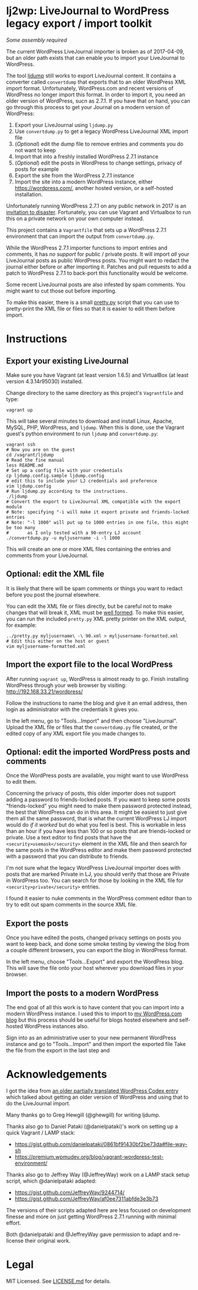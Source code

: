 # lj2wp: LiveJournal to WordPress legacy export / import toolkit

_Some assembly required_

The current WordPress LiveJournal importer is broken as of 2017-04-09, but an older path exists that can enable you to import your LiveJournal to WordPress.

The tool [ljdump](https://github.com/ghewgill/ljdump) still works to export LiveJournal content. It contains a converter called `convertdump` that exports that to an older WordPress XML import format. Unfortunately, WordPress.com and recent versions of WordPress no longer import this format. In order to import it, you need an older version of WordPress, sucn as 2.7.1. If you have that on hand, you can go through this process to get your Journal on a modern version of WordPress:

1. Export your LiveJournal using `ljdump.py`
1. Use `convertdump.py` to get a legacy WordPress LiveJournal XML import file
1. (_Optional_) edit the dump file to remove entries and comments you do not want to keep
1. Import that into a freshly installed WordPress 2.7.1 instance
1. (_Optional_) edit the posts in WordPress to change settings, privacy of posts for example
1. Export the site from the WordPress 2.7.1 instance
1. Import the site into a modern WordPress instance, either https://wordpress.com/, another hosted version, or a self-hosted installation.

Unfortunately running WordPress 2.7.1 on any public network in 2017 is an [invitation to disaster](https://www.cvedetails.com/vulnerability-list/vendor_id-2337/product_id-4096/version_id-79030/Wordpress-Wordpress-2.7.1.html). Fortunately, you can use Vagrant and Virtualbox to run this on a private network on your own computer instead.

This project contains a `Vagrantfile` that sets up a WordPress 2.7.1 environment that can import the output from `convertdump.py`.

While the WordPress 2.7.1 importer functions to import entries and comments, it has *no support* for public / private posts. It will import _all_ your LiveJournal posts as public WordPress posts. You might want to redact the journal either before or after importing it. Patches and pull requests to add a patch to WordPress 2.7.1 to back-port this functionality would be welcome.

Some recent LiveJournal posts are also infested by spam comments. You might want to cut those out before importing.

To make this easier, there is a small [pretty.py](pretty.py) script that you can use to pretty-print the XML file or files so that it is easier to edit them before import.

# Instructions

## Export your existing LiveJournal

Make sure you have Vagrant (at least version 1.6.5) and VirtualBox (at least version 4.3.14r95030) installed. 

Change directory to the same directory as this project's `Vagrantfile` and type:

    vagrant up

This will take several minutes to download and install Linux, Apache, MySQL, PHP, WordPress, and `ljdump`. When this is done, use the Vagrant guest's python environment to run `ljdump` and `convertdump.py`:

    vagrant ssh
    # Now you are on the guest
    cd /vagrant/ljdump
    # Read the fine manual
    less README.md       
    # Set up a config file with your credentials
    cp ljdump.config.sample ljdump.config
    # edit this to include your LJ credentials and preference
    vim ljdump.config    
    # Run ljdump.py according to the instructions. 
    ./ljdump
    # Convert the export to LiveJournal XML compatible with the export module
    # Note: specifying "-i will make it export private and friends-locked entries
    # Note: "-l 1000" will put up to 1000 entries in one file, this might be too many
    #       as I only tested with a 90-entry LJ account
    ./convertdump.py -u myljusername -i -l 1000

This will create an one or more XML files containing the entries and comments from your LiveJournal.

## Optional: edit the XML file

It is likely that there will be spam comments or things you want to redact before you post the journal elsewhere.

You can edit the XML file or files directly, but be careful not to make changes that will break it, XML must be [well formed](https://en.wikipedia.org/wiki/Well-formed_document). To make this easier, you can run the included `pretty.py` XML pretty printer on the XML output, for example:

    ../pretty.py myljusername\ -\ 90.xml > myljusername-formatted.xml
    # Edit this either on the host or guest
    vim myljusername-formatted.xml

## Import the export file to the local WordPress

After running `vagrant up`, WordPress is almost ready to go. Finish installing WordPress through your web browser by visiting:  http://192.168.33.21/wordpress/

Follow the instructions to name the blog and give it an email address, then login as administrator with the credentials it gives you.

In the left menu, go to "Tools...Import" and then choose "LiveJournal". Upload the XML file or files that the `convertdump.py` file created, or the edited copy of any XML export file you made changes to.

## Optional: edit the imported WordPress posts and comments

Once the WordPress posts are available, you might want to use WordPress to edit them. 

Concerning the privacy of posts, this older importer does not support adding a password to friends-locked posts. If you want to keep some posts "friends-locked" you might need to make them password protected instead, the best that WordPress can do in this area. It might be easiest to just give them all the same password, that is what the current WordPress LJ import would do _if it worked_ but do what you feel is best. This is workable in less than an hour if you have less than 100 or so posts that are friends-locked or private. Use a text editor to find posts that have the `<security>usemask</security>` element in the XML file and then search for the same posts in the WordPress editor and make them password protected with a password that you can distribute to friends. 

I'm not sure what the legacy WordPress LiveJournal importer does with posts that are marked Private in LJ, you should verify that those are Private in WordPress too. You can search for those by looking in the XML file for `<security>private</security>` entries.

I found it easier to nuke comments in the WordPress comment editor than to try to edit out spam comments in the source XML file.

## Export the posts

Once you have edited the posts, changed privacy settings on posts you want to keep back, and done some smoke testing by viewing the blog from a couple different browsers, you can export the blog in WordPress format.

In the left menu, choose "Tools...Export" and export the WordPress blog. This will save the file onto your host wherever you download files in your browser.

## Import the posts to a modern WordPress

The end goal of all this work is to have content that you can import into a modern WordPress instance. I used this to import to [my WordPress.com blog](https://obscurerichard.wordpress.com/) but this process should be useful for blogs hosted elsewhere and self-hosted WordPress instances also.

Sign into as an administrative user to your new permanent WordPress instance and go to "Tools...Import" and then import the exported file Take the file from the export in the last step and 

# Acknowledgements

I got the idea from [an older partially translated WordPress Codex entry](https://codex.wordpress.org/zh-cn:%E5%AF%BC%E5%85%A5%E5%86%85%E5%AE%B9#LiveJournal) which talked about getting an older version of WordPress and using that to do the LiveJournal import.

Many thanks go to Greg Hewgill (@ghewgill) for writing ljdump.

Thanks also go to Daniel Pataki (@danielpataki)'s work on setting up a quick Vagrant / LAMP stack:

*  https://gist.github.com/danielpataki/0861bf91430bf2be73da#file-way-sh
*  https://premium.wpmudev.org/blog/vagrant-wordpress-test-environment/

Thanks also go to Jeffrey Way (@JeffreyWay) work on a LAMP stack setup script, which @danielpataki adapted:

* https://gist.github.com/JeffreyWay/9244714/
* https://gist.github.com/JeffreyWay/af0ee7311abfde3e3b73

The versions of their scripts adapted here are less focused on development finesse and more on just getting WordPress 2.7.1 running with minimal effort.

Both @danielpataki and @JeffreyWay gave permission to adapt and re-license their original work.

# Legal

MIT Licensed. See [LICENSE.md](LICENSE.md) for details.
